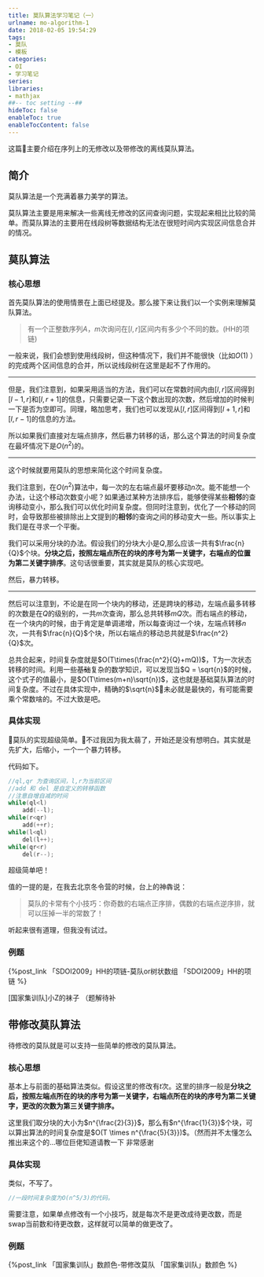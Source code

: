 ```yaml
---
title: 莫队算法学习笔记（一）
urlname: mo-algorithm-1
date: 2018-02-05 19:54:29
tags:
- 莫队
- 模板
categories: 
- OI
- 学习笔记
series:
libraries:
- mathjax 
##-- toc setting --##
hideToc: false
enableToc: true
enableTocContent: false
---
```


这篇主要介绍在序列上的无修改以及带修改的离线莫队算法。

<!--more-->
## 简介

莫队算法是一个充满着暴力美学的算法。

莫队算法主要是用来解决一些离线无修改的区间查询问题，实现起来相比比较的简单。而莫队算法的主要用在线段树等数据结构无法在很短时间内实现区间信息合并的情况。

## 莫队算法

### 核心思想

首先莫队算法的使用情景在上面已经提及。那么接下来让我们以一个实例来理解莫队算法。

> 有一个正整数序列$A$，$m$次询问在$[l,r]$区间内有多少个不同的数。(HH的项链)

一般来说，我们会想到使用线段树，但这种情况下，我们并不能很快（比如$O(1)$ ）的完成两个区间信息的合并，所以说线段树在这里是起不了作用的。

- - -

但是，我们注意到，如果采用适当的方法，我们可以在常数时间内由$[l,r]$区间得到$[l-1,r]$和$[l,r+1]$的信息，只需要记录一下这个数出现的次数，然后增加的时候判一下是否为空即可。同理，略加思考，我们也可以发现从$[l,r]$区间得到$[l+1,r]$和$[l,r-1]$的信息的方法。

所以如果我们直接对左端点排序，然后暴力转移的话，那么这个算法的时间复杂度在最坏情况下是$O(n^2)$的。

- - -

这个时候就要用莫队的思想来简化这个时间复杂度。

我们注意到，在$O(n^2)$算法中，每一次的左右端点最坏要移动$n$次。能不能想一个办法，让这个移动次数变小呢？如果通过某种方法排序后，能够使得某些**相邻**的查询移动变小，那么我们可以优化时间复杂度。但同时注意到，优化了一个移动的同时，会导致那些被排除出上文提到的**相邻**的查询之间的移动变大一些。所以事实上我们是在寻求一个平衡。

我们可以采用分块的办法。假设我们的分块大小是$Q$,那么应该一共有$\frac{n}{Q}$个块。**分块之后，按照左端点所在的块的序号为第一关键字，右端点的位置为第二关键字排序**。这句话很重要，其实就是莫队的核心实现吧。

然后，暴力转移。

- - - 

然后可以注意到，不论是在同一个块内的移动，还是跨块的移动，左端点最多转移的次数是在$Q$的级别的，一共$m$次查询，那么总共转移$mQ$次。而右端点的移动，在一个块内的时候，由于肯定是单调递增，所以每查询过一个块，左端点转移$n$次，一共有$\frac{n}{Q}$个块，所以右端点的移动总共就是$\frac{n^2}{Q}$次。

总共合起来，时间复杂度就是$O(T\times(\frac{n^2}{Q}+mQ))$，T为一次状态转移的时间。利用一些~~基础~~复杂的数学知识，可以发现当$Q = \sqrt{n}$的时候，这个式子的值最小，是$O(T\times(m+n)\sqrt{n})$，这也就是基础莫队算法的时间复杂度。不过在具体实现中，精确的$\sqrt{n}$未必就是最快的，有可能需要乘个常数啥的。不过大致是吧。

### 具体实现

莫队的实现超级简单。不过我因为我太蒻了，开始还是没有想明白。其实就是先扩大，后缩小，一个一个暴力转移。

代码如下。

```cpp
//ql,qr 为查询区间，l,r为当前区间
//add 和 del 是自定义的转移函数
//注意自增自减的时间
while(ql<l)
    add(--l);
while(r<qr)
    add(++r);
while(l<ql)
    del(l++);
while(qr<r)
    del(r--);
```

超级简单吧！

值的一提的是，在我去北京冬令营的时候，台上的神犇说：

> 莫队的卡常有个小技巧：你奇数的右端点正序排，偶数的右端点逆序排，就可以压掉一半的常数了！

听起来很有道理，但我没有试过。

### 例题

{%post_link 「SDOI2009」HH的项链-莫队or树状数组 「SDOI2009」HH的项链  %}

[国家集训队]小Z的袜子 （题解待补

## 带修改莫队算法

待修改的莫队就是可以支持一些简单的修改的莫队算法。

### 核心思想

基本上与前面的基础算法类似。假设这里的修改有$t$次。这里的排序一般是**分块之后，按照左端点所在的块的序号为第一关键字，右端点所在的块的序号为第二关键字，更改的次数为第三关键字排序。**

这里我们取分块的大小为$n^{\frac{2}{3}}$，那么有$n^{\frac{1}{3}}$个块，可以算出算法的时间复杂度是$O(T \times n^{\frac{5}{3}})$。（然而并不太懂怎么推出来这个的...哪位巨佬知道请教一下 非常感谢

### 具体实现

类似，不写了。

```cpp
//一段时间复杂度为O(n^5/3)的代码。
```

需要注意，如果单点修改有一个小技巧，就是每次不是更改成待更改数，而是swap当前数和待更改数，这样就可以简单的做更改了。

### 例题

{%post_link 「国家集训队」数颜色-带修改莫队 「国家集训队」数颜色  %}
